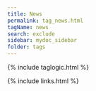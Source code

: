 ```yaml
---
title: News
permalink: tag_news.html
tagName: news
search: exclude
sidebar: mydoc_sidebar
folder: tags
---
```


{% include taglogic.html %}

{% include links.html %}
